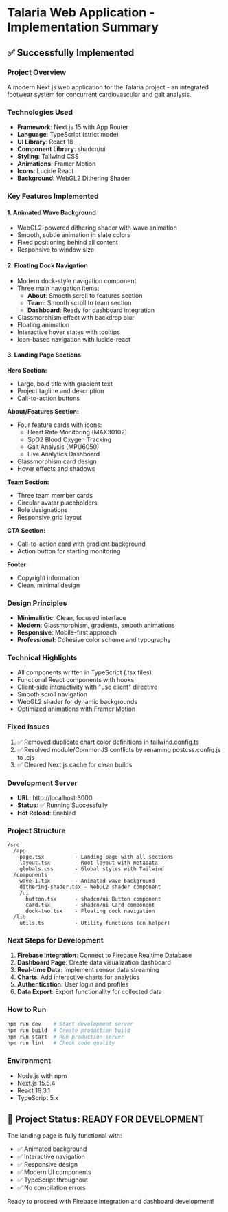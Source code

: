 # Talaria Web Application - Implementation Summary

## ✅ Successfully Implemented

### Project Overview
A modern Next.js web application for the Talaria project - an integrated footwear system for concurrent cardiovascular and gait analysis.

### Technologies Used
- **Framework**: Next.js 15 with App Router
- **Language**: TypeScript (strict mode)
- **UI Library**: React 18
- **Component Library**: shadcn/ui
- **Styling**: Tailwind CSS
- **Animations**: Framer Motion
- **Icons**: Lucide React
- **Background**: WebGL2 Dithering Shader

### Key Features Implemented

#### 1. Animated Wave Background
- WebGL2-powered dithering shader with wave animation
- Smooth, subtle animation in slate colors
- Fixed positioning behind all content
- Responsive to window size

#### 2. Floating Dock Navigation
- Modern dock-style navigation component
- Three main navigation items:
  - **About**: Smooth scroll to features section
  - **Team**: Smooth scroll to team section
  - **Dashboard**: Ready for dashboard integration
- Glassmorphism effect with backdrop blur
- Floating animation
- Interactive hover states with tooltips
- Icon-based navigation with lucide-react

#### 3. Landing Page Sections

**Hero Section:**
- Large, bold title with gradient text
- Project tagline and description
- Call-to-action buttons

**About/Features Section:**
- Four feature cards with icons:
  - Heart Rate Monitoring (MAX30102)
  - SpO2 Blood Oxygen Tracking
  - Gait Analysis (MPU6050)
  - Live Analytics Dashboard
- Glassmorphism card design
- Hover effects and shadows

**Team Section:**
- Three team member cards
- Circular avatar placeholders
- Role designations
- Responsive grid layout

**CTA Section:**
- Call-to-action card with gradient background
- Action button for starting monitoring

**Footer:**
- Copyright information
- Clean, minimal design

### Design Principles
- **Minimalistic**: Clean, focused interface
- **Modern**: Glassmorphism, gradients, smooth animations
- **Responsive**: Mobile-first approach
- **Professional**: Cohesive color scheme and typography

### Technical Highlights
- All components written in TypeScript (.tsx files)
- Functional React components with hooks
- Client-side interactivity with "use client" directive
- Smooth scroll navigation
- WebGL2 shader for dynamic backgrounds
- Optimized animations with Framer Motion

### Fixed Issues
1. ✅ Removed duplicate chart color definitions in tailwind.config.ts
2. ✅ Resolved module/CommonJS conflicts by renaming postcss.config.js to .cjs
3. ✅ Cleared Next.js cache for clean builds

### Development Server
- **URL**: http://localhost:3000
- **Status**: ✅ Running Successfully
- **Hot Reload**: Enabled

### Project Structure
```
/src
  /app
    page.tsx          - Landing page with all sections
    layout.tsx        - Root layout with metadata
    globals.css       - Global styles with Tailwind
  /components
    wave-1.tsx        - Animated wave background
    dithering-shader.tsx - WebGL2 shader component
    /ui
      button.tsx      - shadcn/ui Button component
      card.tsx        - shadcn/ui Card component
      dock-two.tsx    - Floating dock navigation
  /lib
    utils.ts          - Utility functions (cn helper)
```

### Next Steps for Development
1. **Firebase Integration**: Connect to Firebase Realtime Database
2. **Dashboard Page**: Create data visualization dashboard
3. **Real-time Data**: Implement sensor data streaming
4. **Charts**: Add interactive charts for analytics
5. **Authentication**: User login and profiles
6. **Data Export**: Export functionality for collected data

### How to Run
```bash
npm run dev    # Start development server
npm run build  # Create production build  
npm run start  # Run production server
npm run lint   # Check code quality
```

### Environment
- Node.js with npm
- Next.js 15.5.4
- React 18.3.1
- TypeScript 5.x

## 🎉 Project Status: READY FOR DEVELOPMENT

The landing page is fully functional with:
- ✅ Animated background
- ✅ Interactive navigation
- ✅ Responsive design
- ✅ Modern UI components
- ✅ TypeScript throughout
- ✅ No compilation errors

Ready to proceed with Firebase integration and dashboard development!
